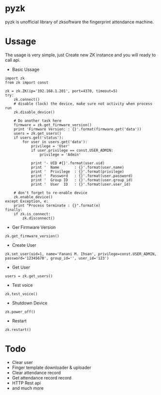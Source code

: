 # pyzk

pyzk is unofficial library of zksoftware the fingerprint attendance machine. 

# Ussage

The usage is very simple, just Create new ZK instance and you will ready to call api.

* Basic Ussage
```
import zk
from zk import const

zk = zk.ZK(ip='192.168.1.201', port=4370, timeout=5)
try:
    zk.connect()
    # disable (lock) the device, make sure not activity when process run
    zk.disable_device()

    # Do another task here
    firmware = zk.get_firmware_version()
    print 'Firmware Version: : {}'.format(firmware.get('data'))
    users = zk.get_users()
    if users.get('status'):
        for user in users.get('data'):
            privilege = 'User'
            if user.privilege == const.USER_ADMIN:
                privilege = 'Admin'

            print '- UID #{}'.format(user.uid)
            print '  Name       : {}'.format(user.name)
            print '  Privilege  : {}'.format(privilege)
            print '  Password   : {}'.format(user.password)
            print '  Group ID   : {}'.format(user.group_id)
            print '  User  ID   : {}'.format(user.user_id)

    # don't forget to re-enable device
    zk.enable_device()
except Exception, e:
    print "Process terminate : {}".format(e)
finally:
    if zk.is_connect:
        zk.disconnect()

```

* Ger Firmware Version

```
zk.get_firmware_version()
```

* Create User

```
zk.set_user(uid=1, name='Fanani M. Ihsan', privilege=const.USER_ADMIN, password='12345678', group_id='', user_id='123')
```

* Get User

```
users = zk.get_users()
```

* Test voice

```
zk.test_voice()
```

* Shutdown Device

```
zk.power_off()
```

* Restart

```
zk.restart()
```

# Todo

* Clear user
* Finger template downloader & uploader
* Clear attendance record
* Get attendance record record
* HTTP Rest api
* and much more